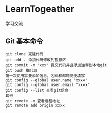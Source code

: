 # LearnTogeather
学习交流

## Git 基本命令
    git clone 克隆代码
    git add . 添加代码修改到暂存区
    git commit -m 'xxx' 提交代码并且添加注释到本地git
    git push 推代码
    第一次使用需要添加信息，名称和邮箱随便填写
    git config --global user.name "xxxx"
    git config --global user.email "xxxx"
    git config --list 查看git信息
    其他
    git remote -v 查看远程地址
    git remote add origin xxxx